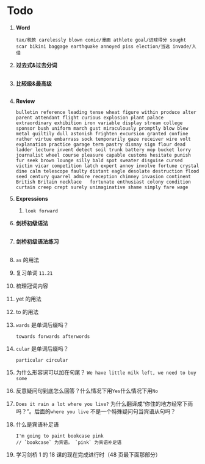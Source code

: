 # Todo

1. **Word**

   ```
   tax/税款 carelessly blown comic/漫画 athlete goal/进球得分 sought scar bikini baggage earthquake annoyed piss election/当选 invade/入侵
   ```

2. **过去式&过去分词**

   ```

   ```

3. **比较级&最高级**

   ```

   ```

4. **Review**

   ```
   bulletin reference leading tense wheat figure within produce alter parent attendant flight curious explosion plant palace extraordinary exhibition iron variable display stream college sponsor bush uniform march gust miraculously promptly blow blew metal guiltily dull astonish frighten excursion granted confine rather virtue embarrass sock temporarily gaze receiver wire volt explanation practice garage term pastry dismay sign flour dead ladder lecture invent detect soil trunk battery mop bucket lorry journalist wheel course pleasure capable customs hesitate punish fur seek brown lounge silly bald spot sweater disguise cursed victim vicar competition latch expert annoy involve fortune crystal dine calm telescope faulty distant eagle desolate destruction flood seed century quarrel admire reception chimney invasion continent British Britain necklace   fortunate enthusiast colony condition curtain creep crept surely unimaginative shame simply fare wage
   ```

5. **Expressions**

   1. `look forward`

6. **剑桥初级语法**

   ```

   ```

7. **剑桥初级语法练习**

   ```

   ```

8. `as` 的用法

9. 复习单词 `11.21`

10. 梳理冠词内容

11. yet 的用法

12. to 的用法

13. `wards` 是单词后缀吗？

    ```
    towards forwards afterwords
    ```

14. `cular` 是单词后缀吗？

    ```
    particular circular
    ```

15. 为什么形容词可以加在句尾？ `We have little milk left, we need to buy some`

16. 反意疑问句到底怎么回答？什么情况下用`Yes`什么情况下用`No`

17. `Does it rain a lot where you live?` 为什么翻译成“你住的地方经常下雨吗？”。后面的`where you live` 不是一个特殊疑问句当宾语从句吗？

18. 什么是宾语补足语

    ```
    I'm going to paint bookcase pink
    // `bookcase` 为宾语。 `pink` 为宾语补足语
    ```

19. 学习剑桥 1 的 18 课的现在完成进行时（48 页最下面那部分）
